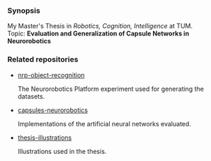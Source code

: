 
### Synopsis
My Master's Thesis in _Robotics, Cognition, Intelligence_ at TUM.\
Topic: __Evaluation and Generalization of Capsule Networks in Neurorobotics__

### Related repositories
* [nrp-object-recognition](https://github.com/JeanElsner/nrp-object-recognition)

  The Neurorobotics Platform experiment used for generating the datasets.
* [capsules-neurorobotics](https://github.com/JeanElsner/capsules-neurorobotics)

  Implementations of the artificial neural networks evaluated.
* [thesis-illustrations](https://github.com/JeanElsner/thesis-illustrations)

  Illustrations used in the thesis.
